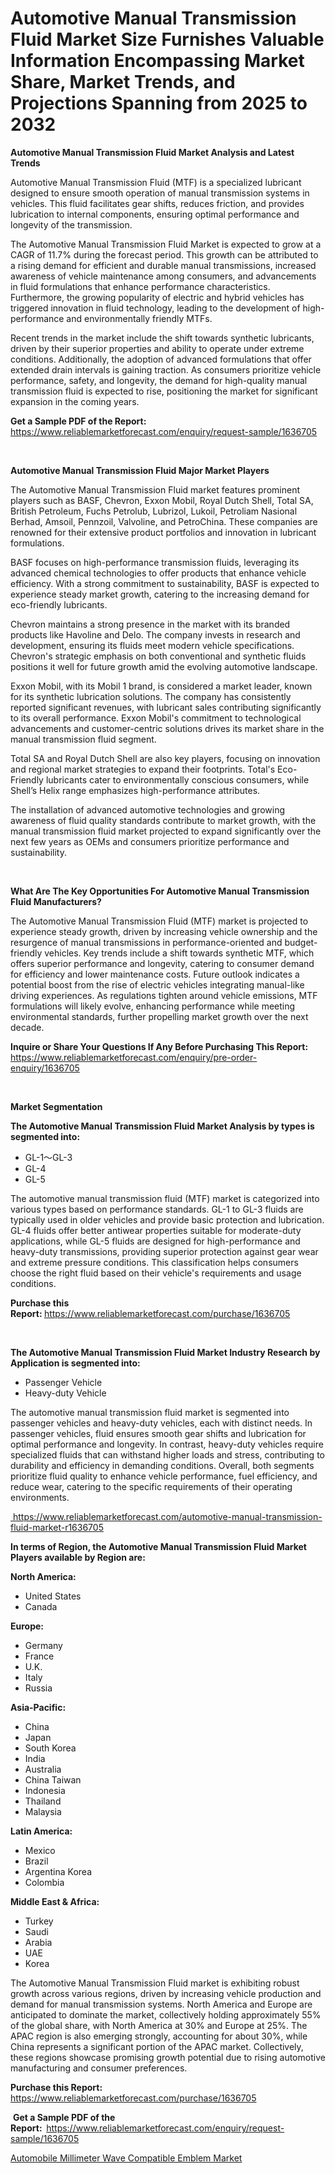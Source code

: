 <p><h1>Automotive Manual Transmission Fluid Market Size Furnishes Valuable Information Encompassing Market Share, Market Trends, and Projections Spanning from 2025 to 2032</h1></p><p><strong>Automotive Manual Transmission Fluid Market Analysis and Latest Trends</strong></p>
<p><p>Automotive Manual Transmission Fluid (MTF) is a specialized lubricant designed to ensure smooth operation of manual transmission systems in vehicles. This fluid facilitates gear shifts, reduces friction, and provides lubrication to internal components, ensuring optimal performance and longevity of the transmission.</p><p>The Automotive Manual Transmission Fluid Market is expected to grow at a CAGR of 11.7% during the forecast period. This growth can be attributed to a rising demand for efficient and durable manual transmissions, increased awareness of vehicle maintenance among consumers, and advancements in fluid formulations that enhance performance characteristics. Furthermore, the growing popularity of electric and hybrid vehicles has triggered innovation in fluid technology, leading to the development of high-performance and environmentally friendly MTFs.</p><p>Recent trends in the market include the shift towards synthetic lubricants, driven by their superior properties and ability to operate under extreme conditions. Additionally, the adoption of advanced formulations that offer extended drain intervals is gaining traction. As consumers prioritize vehicle performance, safety, and longevity, the demand for high-quality manual transmission fluid is expected to rise, positioning the market for significant expansion in the coming years.</p></p>
<p><strong>Get a Sample PDF of the Report:&nbsp;</strong> <a href="https://www.reliablemarketforecast.com/enquiry/request-sample/1636705?utm_campaign=2325&utm_medium=2&utm_source=Github&utm_content=ia&utm_term=23032025&utm_id=automotive-manual-transmission-fluid">https://www.reliablemarketforecast.com/enquiry/request-sample/1636705</a></p>
<p>&nbsp;</p>
<p><strong>Automotive Manual Transmission Fluid Major Market Players</strong></p>
<p><p>The Automotive Manual Transmission Fluid market features prominent players such as BASF, Chevron, Exxon Mobil, Royal Dutch Shell, Total SA, British Petroleum, Fuchs Petrolub, Lubrizol, Lukoil, Petroliam Nasional Berhad, Amsoil, Pennzoil, Valvoline, and PetroChina. These companies are renowned for their extensive product portfolios and innovation in lubricant formulations.</p><p>BASF focuses on high-performance transmission fluids, leveraging its advanced chemical technologies to offer products that enhance vehicle efficiency. With a strong commitment to sustainability, BASF is expected to experience steady market growth, catering to the increasing demand for eco-friendly lubricants. </p><p>Chevron maintains a strong presence in the market with its branded products like Havoline and Delo. The company invests in research and development, ensuring its fluids meet modern vehicle specifications. Chevron's strategic emphasis on both conventional and synthetic fluids positions it well for future growth amid the evolving automotive landscape.</p><p>Exxon Mobil, with its Mobil 1 brand, is considered a market leader, known for its synthetic lubrication solutions. The company has consistently reported significant revenues, with lubricant sales contributing significantly to its overall performance. Exxon Mobil's commitment to technological advancements and customer-centric solutions drives its market share in the manual transmission fluid segment.</p><p>Total SA and Royal Dutch Shell are also key players, focusing on innovation and regional market strategies to expand their footprints. Total's Eco-Friendly lubricants cater to environmentally conscious consumers, while Shell’s Helix range emphasizes high-performance attributes.</p><p>The installation of advanced automotive technologies and growing awareness of fluid quality standards contribute to market growth, with the manual transmission fluid market projected to expand significantly over the next few years as OEMs and consumers prioritize performance and sustainability.</p></p>
<p>&nbsp;</p>
<p><strong>What Are The Key Opportunities For Automotive Manual Transmission Fluid Manufacturers?</strong></p>
<p><p>The Automotive Manual Transmission Fluid (MTF) market is projected to experience steady growth, driven by increasing vehicle ownership and the resurgence of manual transmissions in performance-oriented and budget-friendly vehicles. Key trends include a shift towards synthetic MTF, which offers superior performance and longevity, catering to consumer demand for efficiency and lower maintenance costs. Future outlook indicates a potential boost from the rise of electric vehicles integrating manual-like driving experiences. As regulations tighten around vehicle emissions, MTF formulations will likely evolve, enhancing performance while meeting environmental standards, further propelling market growth over the next decade.</p></p>
<p><strong>Inquire or Share Your Questions If Any Before Purchasing This Report:</strong> <a href="https://www.reliablemarketforecast.com/enquiry/pre-order-enquiry/1636705?utm_campaign=2325&utm_medium=2&utm_source=Github&utm_content=ia&utm_term=23032025&utm_id=automotive-manual-transmission-fluid">https://www.reliablemarketforecast.com/enquiry/pre-order-enquiry/1636705</a></p>
<p>&nbsp;</p>
<p><strong>Market Segmentation</strong></p>
<p><strong>The Automotive Manual Transmission Fluid Market Analysis by types is segmented into:</strong></p>
<p><ul><li>GL-1～GL-3</li><li>GL-4</li><li>GL-5</li></ul></p>
<p><p>The automotive manual transmission fluid (MTF) market is categorized into various types based on performance standards. GL-1 to GL-3 fluids are typically used in older vehicles and provide basic protection and lubrication. GL-4 fluids offer better antiwear properties suitable for moderate-duty applications, while GL-5 fluids are designed for high-performance and heavy-duty transmissions, providing superior protection against gear wear and extreme pressure conditions. This classification helps consumers choose the right fluid based on their vehicle's requirements and usage conditions.</p></p>
<p><strong>Purchase this Report:&nbsp;</strong><a href="https://www.reliablemarketforecast.com/purchase/1636705?utm_campaign=2325&utm_medium=2&utm_source=Github&utm_content=ia&utm_term=23032025&utm_id=automotive-manual-transmission-fluid">https://www.reliablemarketforecast.com/purchase/1636705</a></p>
<p>&nbsp;</p>
<p><strong>The Automotive Manual Transmission Fluid Market Industry Research by Application is segmented into:</strong></p>
<p><ul><li>Passenger Vehicle</li><li>Heavy-duty Vehicle</li></ul></p>
<p><p>The automotive manual transmission fluid market is segmented into passenger vehicles and heavy-duty vehicles, each with distinct needs. In passenger vehicles, fluid ensures smooth gear shifts and lubrication for optimal performance and longevity. In contrast, heavy-duty vehicles require specialized fluids that can withstand higher loads and stress, contributing to durability and efficiency in demanding conditions. Overall, both segments prioritize fluid quality to enhance vehicle performance, fuel efficiency, and reduce wear, catering to the specific requirements of their operating environments.</p></p>
<p><a href="https://www.reliablemarketforecast.com/automotive-manual-transmission-fluid-market-r1636705?utm_campaign=2325&utm_medium=2&utm_source=Github&utm_content=ia&utm_term=23032025&utm_id=automotive-manual-transmission-fluid">&nbsp;https://www.reliablemarketforecast.com/automotive-manual-transmission-fluid-market-r1636705</a></p>
<p><strong>In terms of Region, the Automotive Manual Transmission Fluid Market Players available by Region are:</strong></p>
<p>
    <p> <strong> North America: </strong>
        <ul>
            <li>United States</li>
            <li>Canada</li>
        </ul>
        </p> 
    <p> <strong> Europe: </strong>
        <ul>
            <li>Germany</li>
            <li>France</li>
            <li>U.K.</li>
            <li>Italy</li>
            <li>Russia</li>
        </ul>
        </p> 
    <p> <strong> Asia-Pacific: </strong>
        <ul>
            <li>China</li>
            <li>Japan</li>
            <li>South Korea</li>
            <li>India</li>
            <li>Australia</li>
            <li>China Taiwan</li>
            <li>Indonesia</li>
            <li>Thailand</li>
            <li>Malaysia</li>
        </ul>
        </p> 
    <p> <strong> Latin America: </strong>
        <ul>
            <li>Mexico</li>
            <li>Brazil</li>
            <li>Argentina Korea</li>
            <li>Colombia</li>
        </ul>
        </p> 
    <p> <strong> Middle East & Africa: </strong>
        <ul>
            <li>Turkey</li>
            <li>Saudi</li>
            <li>Arabia</li>
            <li>UAE</li>
            <li>Korea</li>
        </ul>
    </p>
    </p>
<p><p>The Automotive Manual Transmission Fluid market is exhibiting robust growth across various regions, driven by increasing vehicle production and demand for manual transmission systems. North America and Europe are anticipated to dominate the market, collectively holding approximately 55% of the global share, with North America at 30% and Europe at 25%. The APAC region is also emerging strongly, accounting for about 30%, while China represents a significant portion of the APAC market. Collectively, these regions showcase promising growth potential due to rising automotive manufacturing and consumer preferences.</p></p>
<p><strong>Purchase this Report: </strong><a href="https://www.reliablemarketforecast.com/purchase/1636705?utm_campaign=2325&utm_medium=2&utm_source=Github&utm_content=ia&utm_term=23032025&utm_id=automotive-manual-transmission-fluid">https://www.reliablemarketforecast.com/purchase/1636705</a></p>
<p>&nbsp;<strong>Get a Sample PDF of the Report:&nbsp;&nbsp;</strong><a href="https://www.reliablemarketforecast.com/enquiry/request-sample/1636705?utm_campaign=2325&utm_medium=2&utm_source=Github&utm_content=ia&utm_term=23032025&utm_id=automotive-manual-transmission-fluid">https://www.reliablemarketforecast.com/enquiry/request-sample/1636705</a></p>
<p><strong></strong></p>
<p><p><a href="https://github.com/kathiestrine5ty/Market-Research-Report-List-1/blob/main/automobile-millimeter-wave-compatible-emblem-market.md?utm_campaign=2325&utm_medium=2&utm_source=Github&utm_content=ia&utm_term=23032025&utm_id=automotive-manual-transmission-fluid">Automobile Millimeter Wave Compatible Emblem Market</a></p></p>